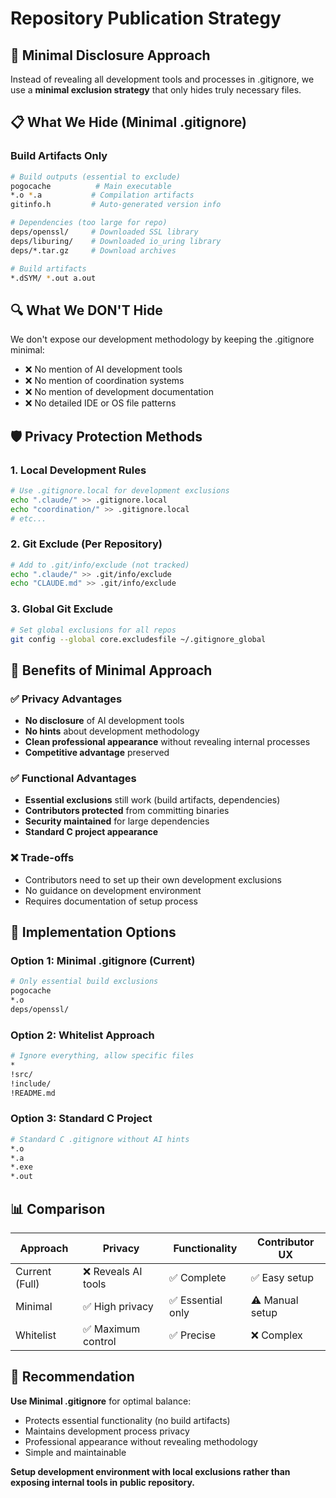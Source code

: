 # Repository Publication Strategy

## 🎯 **Minimal Disclosure Approach**

Instead of revealing all development tools and processes in .gitignore, we use a **minimal exclusion strategy** that only hides truly necessary files.

## 📋 **What We Hide (Minimal .gitignore)**

### **Build Artifacts Only**
```bash
# Build outputs (essential to exclude)
pogocache          # Main executable
*.o *.a           # Compilation artifacts  
gitinfo.h         # Auto-generated version info

# Dependencies (too large for repo)
deps/openssl/     # Downloaded SSL library
deps/liburing/    # Downloaded io_uring library
deps/*.tar.gz     # Download archives

# Build artifacts
*.dSYM/ *.out a.out
```

## 🔍 **What We DON'T Hide**

We don't expose our development methodology by keeping the .gitignore minimal:
- ❌ No mention of AI development tools
- ❌ No mention of coordination systems  
- ❌ No mention of development documentation
- ❌ No detailed IDE or OS file patterns

## 🛡️ **Privacy Protection Methods**

### **1. Local Development Rules**
```bash
# Use .gitignore.local for development exclusions
echo ".claude/" >> .gitignore.local
echo "coordination/" >> .gitignore.local
# etc...
```

### **2. Git Exclude (Per Repository)**
```bash
# Add to .git/info/exclude (not tracked)
echo ".claude/" >> .git/info/exclude
echo "CLAUDE.md" >> .git/info/exclude
```

### **3. Global Git Exclude**
```bash
# Set global exclusions for all repos
git config --global core.excludesfile ~/.gitignore_global
```

## 🎯 **Benefits of Minimal Approach**

### **✅ Privacy Advantages**
- **No disclosure** of AI development tools
- **No hints** about development methodology
- **Clean professional appearance** without revealing internal processes
- **Competitive advantage** preserved

### **✅ Functional Advantages**  
- **Essential exclusions** still work (build artifacts, dependencies)
- **Contributors protected** from committing binaries
- **Security maintained** for large dependencies
- **Standard C project appearance**

### **❌ Trade-offs**
- Contributors need to set up their own development exclusions
- No guidance on development environment
- Requires documentation of setup process

## 🔧 **Implementation Options**

### **Option 1: Minimal .gitignore (Current)**
```bash
# Only essential build exclusions
pogocache
*.o
deps/openssl/
```

### **Option 2: Whitelist Approach**
```bash
# Ignore everything, allow specific files
*
!src/
!include/
!README.md
```

### **Option 3: Standard C Project**
```bash
# Standard C .gitignore without AI hints
*.o
*.a
*.exe
*.out
```

## 📊 **Comparison**

| Approach | Privacy | Functionality | Contributor UX |
|----------|---------|---------------|----------------|
| Current (Full) | ❌ Reveals AI tools | ✅ Complete | ✅ Easy setup |
| Minimal | ✅ High privacy | ✅ Essential only | ⚠️ Manual setup |
| Whitelist | ✅ Maximum control | ✅ Precise | ❌ Complex |

## 🎯 **Recommendation**

**Use Minimal .gitignore** for optimal balance:
- Protects essential functionality (no build artifacts)
- Maintains development process privacy
- Professional appearance without revealing methodology
- Simple and maintainable

**Setup development environment with local exclusions rather than exposing internal tools in public repository.**